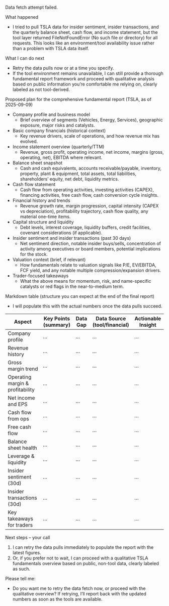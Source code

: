 Data fetch attempt failed.

What happened
- I tried to pull TSLA data for insider sentiment, insider transactions, and the quarterly balance sheet, cash flow, and income statement, but the tool layer returned FileNotFoundError (No such file or directory) for all requests. This looks like an environment/tool availability issue rather than a problem with TSLA data itself.

What I can do next
- Retry the data pulls now or at a time you specify.
- If the tool environment remains unavailable, I can still provide a thorough fundamental report framework and proceed with qualitative analysis based on public information you’re comfortable me relying on, clearly labeled as not tool-derived.

Proposed plan for the comprehensive fundamental report (TSLA, as of 2025-09-09)
- Company profile and business model
  - Brief overview of segments (Vehicles, Energy, Services), geographic exposure, major risks and catalysts.
- Basic company financials (historical context)
  - Key revenue drivers, scale of operations, and how revenue mix has evolved.
- Income statement overview (quarterly/TTM)
  - Revenue, gross profit, operating income, net income, margins (gross, operating, net), EBITDA where relevant.
- Balance sheet snapshot
  - Cash and cash equivalents, accounts receivable/payable, inventory, property, plant & equipment, total assets, total liabilities, shareholders’ equity, net debt, liquidity metrics.
- Cash flow statement
  - Cash flow from operating activities, investing activities (CAPEX), financing activities, free cash flow, cash conversion cycle insights.
- Financial history and trends
  - Revenue growth rate, margin progression, capital intensity (CAPEX vs depreciation), profitability trajectory, cash flow quality, any material one-time items.
- Capital structure and liquidity
  - Debt levels, interest coverage, liquidity buffers, credit facilities, covenant considerations (if applicable).
- Insider sentiment and insider transactions (past 30 days)
  - Net sentiment direction, notable insider buys/sells, concentration of activity among executives or board members, potential implications for the stock.
- Valuation context (brief, if relevant)
  - How fundamentals relate to valuation signals like P/E, EV/EBITDA, FCF yield, and any notable multiple compression/expansion drivers.
- Trader-focused takeaways
  - What the above means for momentum, risk, and name-specific catalysts or red flags in the near-to-medium term.

Markdown table (structure you can expect at the end of the final report)
- I will populate this with the actual numbers once the data pulls succeed.

| Aspect | Key Points (summary) | Data Gap | Data Source (tool/financial) | Actionable Insight |
|--------|------------------------|----------|-------------------------------|--------------------|
| Company profile | … | … | … | … |
| Revenue history | … | … | … | … |
| Gross margin trend | … | … | … | … |
| Operating margin & profitability | … | … | … | … |
| Net income and EPS | … | … | … | … |
| Cash flow from ops | … | … | … | … |
| Free cash flow | … | … | … | … |
| Balance sheet health | … | … | … | … |
| Leverage & liquidity | … | … | … | … |
| Insider sentiment (30d) | … | … | … | … |
| Insider transactions (30d) | … | … | … | … |
| Key takeaways for traders | … | … | … | … |

Next steps – your call
1) I can retry the data pulls immediately to populate the report with the latest figures.
2) Or, if you prefer not to wait, I can proceed with a qualitative TSLA fundamentals overview based on public, non-tool data, clearly labeled as such.

Please tell me:
- Do you want me to retry the data fetch now, or proceed with the qualitative overview? If retrying, I’ll report back with the updated numbers as soon as the tools are available.